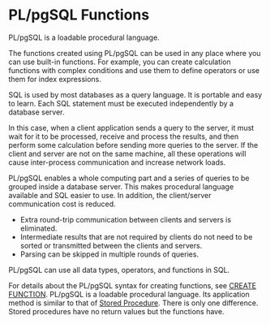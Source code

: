 # PL/pgSQL Functions<a name="EN-US_TOPIC_0289901009"></a>

PL/pgSQL is a loadable procedural language.

The functions created using PL/pgSQL can be used in any place where you can use built-in functions. For example, you can create calculation functions with complex conditions and use them to define operators or use them for index expressions.

SQL is used by most databases as a query language. It is portable and easy to learn. Each SQL statement must be executed independently by a database server.

In this case, when a client application sends a query to the server, it must wait for it to be processed, receive and process the results, and then perform some calculation before sending more queries to the server. If the client and server are not on the same machine, all these operations will cause inter-process communication and increase network loads.

PL/pgSQL enables a whole computing part and a series of queries to be grouped inside a database server. This makes procedural language available and SQL easier to use. In addition, the client/server communication cost is reduced.

-   Extra round-trip communication between clients and servers is eliminated.
-   Intermediate results that are not required by clients do not need to be sorted or transmitted between the clients and servers.
-   Parsing can be skipped in multiple rounds of queries.

PL/pgSQL can use all data types, operators, and functions in SQL.

For details about the PL/pgSQL syntax for creating functions, see  [CREATE FUNCTION](create-function.md). PL/pgSQL is a loadable procedural language. Its application method is similar to that of  [Stored Procedure](stored-procedure.md). There is only one difference. Stored procedures have no return values but the functions have.

